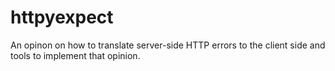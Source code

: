 # httpyexpect
An opinon on how to translate server-side HTTP errors to the client side and tools to implement that opinion.
